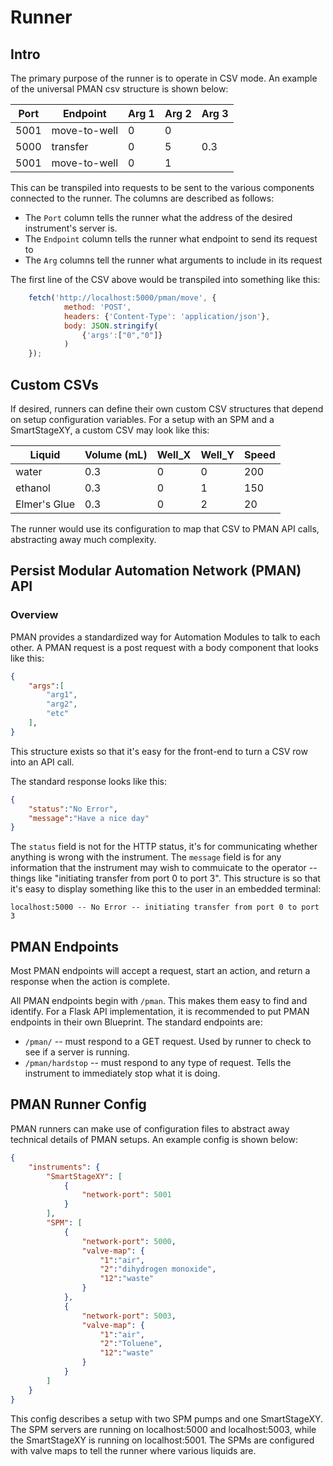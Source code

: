 # Runner
## Intro
The primary purpose of the runner is to operate in CSV mode. An example of the universal PMAN csv structure is shown below:
<table>
    <thead>
        <th>Port</th>
        <th>Endpoint</th>
        <th>Arg 1</th>
        <th>Arg 2</th>
        <th>Arg 3</th>
    </thead>
    <tbody>
        <tr>
            <td>5001</td>
            <td>move-to-well</td>
            <td>0</td>
            <td>0</td>
            <td></td>
        </tr>
        <tr>
            <td>5000</td>
            <td>transfer</td>
            <td>0</td>
            <td>5</td>
            <td>0.3</td>
        </tr>
        <tr>
            <td>5001</td>
            <td>move-to-well</td>
            <td>0</td>
            <td>1</td>
            <td></td>
        </tr>
    </tbody>
</table>

This can be transpiled into requests to be sent to the various components connected to the runner. The columns are described as follows:
 - The `Port` column tells the runner what the address of the desired instrument's server is. 
 - The `Endpoint` column tells the runner what endpoint to send its request to
 - The `Arg` columns tell the runner what arguments to include in its request

The first line of the CSV above would be transpiled into something like this:
```javascript
    fetch('http://localhost:5000/pman/move', {
            method: 'POST',
            headers: {'Content-Type': 'application/json'},
            body: JSON.stringify(
                {'args':["0","0"]}
            )
    });
```

## Custom CSVs
If desired, runners can define their own custom CSV structures that depend on setup configuration variables. For a setup with an SPM and a SmartStageXY, a custom CSV may look like this:
<table>
    <thead>
        <th>Liquid</th>
        <th>Volume (mL)</th>
        <th>Well_X</th>
        <th>Well_Y</th>
        <th>Speed</th>
    </thead>
    <tbody>
        <tr>
            <td>water</td>
            <td>0.3</td>
            <td>0</td>
            <td>0</td>
            <td>200</td>
        </tr>
        <tr>
            <td>ethanol</td>
            <td>0.3</td>
            <td>0</td>
            <td>1</td>
            <td>150</td>
        </tr>
        <tr>
            <td>Elmer's Glue</td>
            <td>0.3</td>
            <td>0</td>
            <td>2</td>
            <td>20</td>
        </tr>
    </tbody>
</table>

The runner would use its configuration to map that CSV to PMAN API calls, abstracting away much complexity.
## Persist Modular Automation Network (PMAN) API
### Overview
PMAN provides a standardized way for Automation Modules to talk to each other. A PMAN request is a post request with a body component that looks like this:
```json
{
    "args":[
        "arg1",
        "arg2",
        "etc"
    ],
}
```
This structure exists so that it's easy for the front-end to turn a CSV row into an API call.

The standard response looks like this:
```json
{
    "status":"No Error",
    "message":"Have a nice day"
}
```
The `status` field is not for the HTTP status, it's for communicating whether anything is wrong with the instrument.
The `message` field is for any information that the instrument may wish to commuicate to the operator -- things like "initiating transfer from port 0 to port 3". This structure is so that it's easy to display something like this to the user in an embedded terminal:
```
localhost:5000 -- No Error -- initiating transfer from port 0 to port 3
```
## PMAN Endpoints
Most PMAN endpoints will accept a request, start an action, and return a response when the action is complete.

All PMAN endpoints begin with `/pman`. This makes them easy to find and identify.
For a Flask API implementation, it is recommended to put PMAN endpoints in their own Blueprint.
The standard endpoints are:
- `/pman/` -- must respond to a GET request. Used by runner to check to see if a server is running.
- `/pman/hardstop` -- must respond to any type of request. Tells the instrument to immediately stop what it is doing.


## PMAN Runner Config
PMAN runners can make use of configuration files to abstract away technical details of PMAN setups. An example config is shown below:
```json
{
    "instruments": {
        "SmartStageXY": [
            {
                "network-port": 5001
            }
        ],
        "SPM": [
            {
                "network-port": 5000,
                "valve-map": {
                    "1":"air",
                    "2":"dihydrogen monoxide",
                    "12":"waste"
                }
            },
            {
                "network-port": 5003,
                "valve-map": {
                    "1":"air",
                    "2":"Toluene",
                    "12":"waste"
                }
            }
        ]
    }
}
```
This config describes a setup with two SPM pumps and one SmartStageXY. The SPM servers are running on localhost:5000 and localhost:5003, while the SmartStageXY is running on localhost:5001. The SPMs are configured with valve maps to tell the runner where various liquids are.
